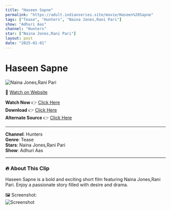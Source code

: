 ```yaml
---
title: "Haseen Sapne"
permalink: "https://adult.indianseries.site/movie/Haseen%20Sapne"
tags: ["Tease", "Hunters", "Naina Jones,Rani Pari"]
show: "Adhuri Aas"
channel: "Hunters"
star: ["Naina Jones,Rani Pari"]
layout: post
date: "2025-01-01"
---
```


# Haseen Sapne

![Naina Jones,Rani Pari](https://shorts.desisins.com/wp-content/uploads/2024/02/Rani-Pari-Tease.jpg)

🔗 [Watch on Website](https://adult.indianseries.site/movie/Haseen%20Sapne)

**Watch Now** 👉 [Click Here](https://adult.indianseries.site/movie/Haseen%20Sapne)  
**Download** 👉 [Click Here](https://adult.indianseries.site/movie/Haseen%20Sapne)  
**Alternate Source** 👉 [Click Here](https://adult.indianseries.site/movie/Haseen%20Sapne)

---

**Channel**: Hunters  
**Genre**: Tease  
**Stars**: Naina Jones,Rani Pari  
**Show**: Adhuri Aas

---

### 🔥 About This Clip

Haseen Sapne is a bold and exciting short film featuring Naina Jones,Rani Pari. Enjoy a passionate story filled with desire and drama.
 
🖼️ Screenshot:  
![Screenshot](https://shorts.desisins.com/wp-content/uploads/2024/02/Rani-Pari-Tease.jpg)
